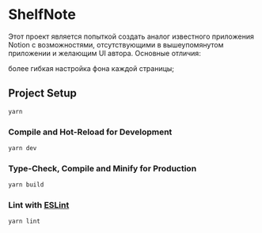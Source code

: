 # ShelfNote

Этот проект является попыткой создать аналог известного приложения Notion с возможностями, отсутствующими в вышеупомянутом приложении и желающим UI автора. Основные отличия:

более гибкая настройка фона каждой страницы;

## Project Setup

```sh
yarn
```

### Compile and Hot-Reload for Development

```sh
yarn dev
```

### Type-Check, Compile and Minify for Production

```sh
yarn build
```

### Lint with [ESLint](https://eslint.org/)

```sh
yarn lint
```

